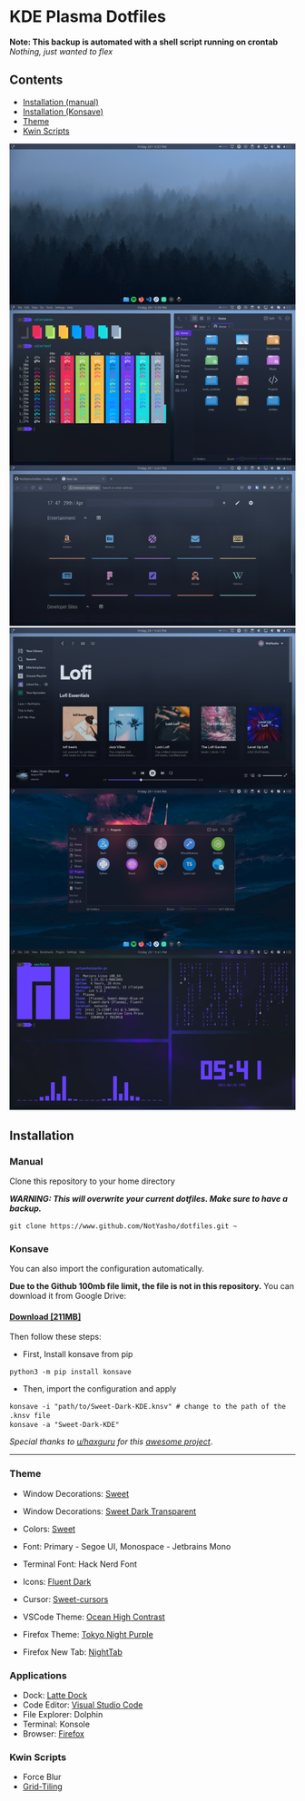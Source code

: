# KDE Plasma Dotfiles

**Note: This backup is automated with a shell script running on crontab** *Nothing, just wanted to flex*

## Contents

- [Installation (manual)](#manual)
- [Installation (Konsave)](#konsave)
- [Theme](#theme)
- [Kwin Scripts](#kwin-scripts)

![Screenshot](Screenshots/desktop.png)
![Screenshot](Screenshots/workflow.png)

## Installation

### Manual

Clone this repository to your home directory

***WARNING: This will overwrite your current dotfiles. Make sure to have a backup.***

```console
git clone https://www.github.com/NotYasho/dotfiles.git ~
```

### Konsave

You can also import the configuration automatically.

**Due to the Github 100mb file limit, the file is not in this repository.**
You can download it from Google Drive:

#### [Download [211MB]](https://drive.google.com/u/0/uc?id=1fOrmzdrGB5Z8ovuiuRCZlMVBQUtIHmRr&export=download)

Then follow these steps:

- First, Install konsave from pip

```console
python3 -m pip install konsave
```

- Then, import the configuration and apply

```console
konsave -i "path/to/Sweet-Dark-KDE.knsv" # change to the path of the .knsv file
konsave -a "Sweet-Dark-KDE"
```

*Special thanks to [u/haxguru](https://www.reddit.com/r/kde/comments/ltsnfc/you_can_now_save_your_plasma_configuration_in_an/) for this [awesome project](https://github.com/Prayag2/konsave)*.

---

### Theme

- Window Decorations: [Sweet](https://store.kde.org/p/1294174)

- Window Decorations: [Sweet Dark Transparent](https://store.kde.org/p/1294174)
- Colors: [Sweet](https://store.kde.org/p/1294174)
- Font: Primary - Segoe UI, Monospace - Jetbrains Mono
- Terminal Font: Hack Nerd Font
- Icons: [Fluent Dark](https://store.kde.org/p/1477945/)
- Cursor: [Sweet-cursors](https://store.kde.org/p/1393084/)
- VSCode Theme: [Ocean High Contrast](https://marketplace.visualstudio.com/items?itemName=NotYasho.ocean-high-contrast)
- Firefox Theme: [Tokyo Night Purple](https://addons.mozilla.org/en-US/firefox/addon/tokyo-night-purple/)
- Firefox New Tab: [NightTab](https://addons.mozilla.org/en-US/firefox/addon/nighttab/)

### Applications

- Dock: [Latte Dock](https://store.kde.org/p/1169519)
- Code Editor: [Visual Studio Code](https://code.visualstudio.com/)
- File Explorer: Dolphin
- Terminal: Konsole
- Browser: [Firefox](https://www.mozilla.org/en-US/firefox/new/)

### Kwin Scripts

- Force Blur
- [Grid-Tiling](https://github.com/lingtjien/Grid-Tiling-Kwin)
